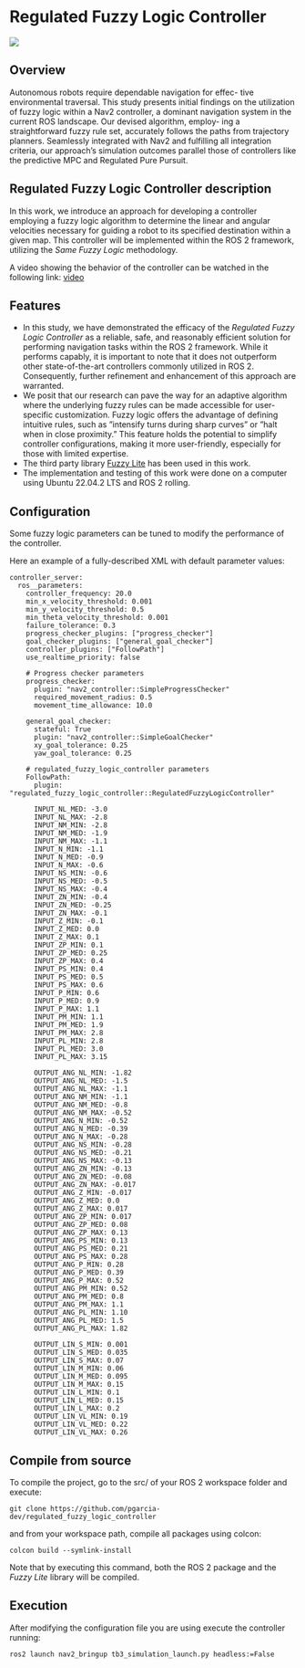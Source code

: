 # Regulated Fuzzy Logic Controller
![](media/demo.gif)

## Overview
Autonomous robots require dependable navigation for effec- tive environmental traversal. This study presents initial findings on the utilization of fuzzy logic within a Nav2 controller, a dominant navigation system in the current ROS landscape. Our devised algorithm, employ- ing a straightforward fuzzy rule set, accurately follows the paths from trajectory planners. Seamlessly integrated with Nav2 and fulfilling all integration criteria, our approach’s simulation outcomes parallel those of controllers like the predictive MPC and Regulated Pure Pursuit.

## Regulated Fuzzy Logic Controller description
In this work, we introduce an approach for developing a controller employing a fuzzy logic algorithm to determine the linear and angular velocities necessary for guiding a robot to its specified destination within a given map. This controller will be implemented within the ROS 2 framework, utilizing the *Same Fuzzy Logic* methodology. 

A video showing the behavior of the controller can be watched in the following link: [video](https://youtu.be/QVHCyqxuTs8?si=HRiVA8J1UEas_JlU)

## Features
- In this study, we have demonstrated the efficacy of the *Regulated Fuzzy Logic Controller* as a reliable, safe, and reasonably efficient solution for performing navigation tasks within the ROS 2 framework. While it performs capably, it is important to note that it does not outperform other state-of-the-art controllers commonly utilized in ROS 2. Consequently, further refinement and enhancement of this approach are warranted.
- We posit that our research can pave the way for an adaptive algorithm where the underlying fuzzy rules can be made accessible for user-specific customization. Fuzzy logic offers the advantage of defining intuitive rules, such as ”intensify turns during sharp curves” or ”halt when in close proximity.” This feature holds the potential to simplify controller configurations, making it more user-friendly, especially for those with limited expertise.
- The third party library [Fuzzy Lite](https://www.fuzzylite.com/) has been used in this work. 
- The implementation and testing of this work were done on a computer using Ubuntu 22.04.2 LTS and ROS 2 rolling.

## Configuration
Some fuzzy logic parameters can be tuned to modify the performance of the controller. 

Here an example of a fully-described XML with default parameter values:

```
controller_server:
  ros__parameters:
    controller_frequency: 20.0
    min_x_velocity_threshold: 0.001
    min_y_velocity_threshold: 0.5
    min_theta_velocity_threshold: 0.001
    failure_tolerance: 0.3
    progress_checker_plugins: ["progress_checker"]
    goal_checker_plugins: ["general_goal_checker"] 
    controller_plugins: ["FollowPath"]
    use_realtime_priority: false

    # Progress checker parameters
    progress_checker:
      plugin: "nav2_controller::SimpleProgressChecker"
      required_movement_radius: 0.5
      movement_time_allowance: 10.0
  
    general_goal_checker:
      stateful: True
      plugin: "nav2_controller::SimpleGoalChecker"
      xy_goal_tolerance: 0.25
      yaw_goal_tolerance: 0.25

    # regulated_fuzzy_logic_controller parameters
    FollowPath:
      plugin: "regulated_fuzzy_logic_controller::RegulatedFuzzyLogicController"

      INPUT_NL_MED: -3.0
      INPUT_NL_MAX: -2.8
      INPUT_NM_MIN: -2.8
      INPUT_NM_MED: -1.9
      INPUT_NM_MAX: -1.1
      INPUT_N_MIN: -1.1
      INPUT_N_MED: -0.9
      INPUT_N_MAX: -0.6
      INPUT_NS_MIN: -0.6
      INPUT_NS_MED: -0.5
      INPUT_NS_MAX: -0.4
      INPUT_ZN_MIN: -0.4
      INPUT_ZN_MED: -0.25
      INPUT_ZN_MAX: -0.1
      INPUT_Z_MIN: -0.1 
      INPUT_Z_MED: 0.0 
      INPUT_Z_MAX: 0.1
      INPUT_ZP_MIN: 0.1
      INPUT_ZP_MED: 0.25
      INPUT_ZP_MAX: 0.4
      INPUT_PS_MIN: 0.4
      INPUT_PS_MED: 0.5
      INPUT_PS_MAX: 0.6
      INPUT_P_MIN: 0.6
      INPUT_P_MED: 0.9
      INPUT_P_MAX: 1.1
      INPUT_PM_MIN: 1.1
      INPUT_PM_MED: 1.9
      INPUT_PM_MAX: 2.8
      INPUT_PL_MIN: 2.8
      INPUT_PL_MED: 3.0
      INPUT_PL_MAX: 3.15

      OUTPUT_ANG_NL_MIN: -1.82
      OUTPUT_ANG_NL_MED: -1.5
      OUTPUT_ANG_NL_MAX: -1.1
      OUTPUT_ANG_NM_MIN: -1.1
      OUTPUT_ANG_NM_MED: -0.8
      OUTPUT_ANG_NM_MAX: -0.52
      OUTPUT_ANG_N_MIN: -0.52
      OUTPUT_ANG_N_MED: -0.39
      OUTPUT_ANG_N_MAX: -0.28
      OUTPUT_ANG_NS_MIN: -0.28
      OUTPUT_ANG_NS_MED: -0.21
      OUTPUT_ANG_NS_MAX: -0.13
      OUTPUT_ANG_ZN_MIN: -0.13
      OUTPUT_ANG_ZN_MED: -0.08
      OUTPUT_ANG_ZN_MAX: -0.017
      OUTPUT_ANG_Z_MIN: -0.017 
      OUTPUT_ANG_Z_MED: 0.0 
      OUTPUT_ANG_Z_MAX: 0.017
      OUTPUT_ANG_ZP_MIN: 0.017
      OUTPUT_ANG_ZP_MED: 0.08
      OUTPUT_ANG_ZP_MAX: 0.13
      OUTPUT_ANG_PS_MIN: 0.13
      OUTPUT_ANG_PS_MED: 0.21
      OUTPUT_ANG_PS_MAX: 0.28
      OUTPUT_ANG_P_MIN: 0.28
      OUTPUT_ANG_P_MED: 0.39
      OUTPUT_ANG_P_MAX: 0.52
      OUTPUT_ANG_PM_MIN: 0.52
      OUTPUT_ANG_PM_MED: 0.8
      OUTPUT_ANG_PM_MAX: 1.1
      OUTPUT_ANG_PL_MIN: 1.10
      OUTPUT_ANG_PL_MED: 1.5
      OUTPUT_ANG_PL_MAX: 1.82

      OUTPUT_LIN_S_MIN: 0.001
      OUTPUT_LIN_S_MED: 0.035
      OUTPUT_LIN_S_MAX: 0.07
      OUTPUT_LIN_M_MIN: 0.06
      OUTPUT_LIN_M_MED: 0.095
      OUTPUT_LIN_M_MAX: 0.15
      OUTPUT_LIN_L_MIN: 0.1
      OUTPUT_LIN_L_MED: 0.15
      OUTPUT_LIN_L_MAX: 0.2
      OUTPUT_LIN_VL_MIN: 0.19
      OUTPUT_LIN_VL_MED: 0.22
      OUTPUT_LIN_VL_MAX: 0.26
```

## Compile from source
To compile the project, go to the src/ of your ROS 2 workspace folder and execute:
```
git clone https://github.com/pgarcia-dev/regulated_fuzzy_logic_controller
```
and from your workspace path, compile all packages using colcon:
```
colcon build --symlink-install
```
Note that by executing this command, both the ROS 2 package and the *Fuzzy Lite* library will be compiled. 

## Execution 
After modifying the configuration file you are using execute the controller running:
```
ros2 launch nav2_bringup tb3_simulation_launch.py headless:=False
```
